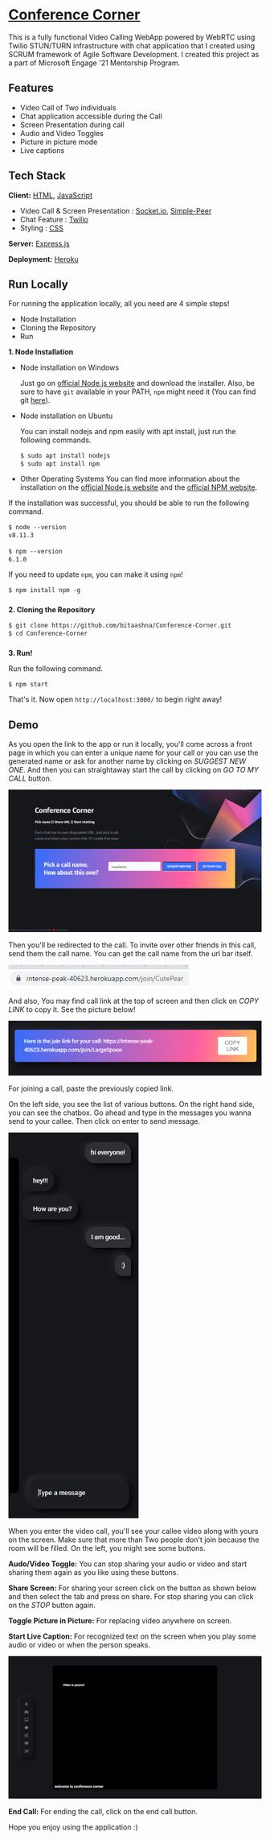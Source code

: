 # [Conference Corner](https://intense-peak-40623.herokuapp.com/)

This is a fully functional Video Calling WebApp powered by WebRTC using Twilio STUN/TURN infrastructure with chat application that I created using SCRUM framework of Agile Software Development. I created this project as a part of Microsoft Engage '21 Mentorship Program.

## Features

- Video Call of Two individuals
- Chat application accessible during the Call
- Screen Presentation during call
- Audio and Video Toggles
- Picture in picture mode
- Live captions

## Tech Stack

**Client:** [HTML](https://www.w3schools.com/html/), [JavaScript](https://www.w3schools.com/Js/)

- Video Call & Screen Presentation : [Socket.io](https://socket.io/), [Simple-Peer](https://www.npmjs.com/package/simple-peer)
- Chat Feature : [Twilio](https://www.twilio.com/)
- Styling : [CSS](https://www.w3schools.com/Css/)

**Server:** [Express.js](https://expressjs.com/)

**Deployment:** [Heroku](https://devcenter.heroku.com/articles/git)

## Run Locally

For running the application locally, all you need are 4 simple steps!

- Node Installation
- Cloning the Repository
- Run

**1. Node Installation**

- Node installation on Windows

  Just go on [official Node.js website](https://nodejs.org/) and download the installer. Also, be sure to have `git` available in your PATH, `npm` might need it (You can find git [here](https://git-scm.com/)).

- Node installation on Ubuntu

  You can install nodejs and npm easily with apt install, just run the following commands.

      $ sudo apt install nodejs
      $ sudo apt install npm

- Other Operating Systems
  You can find more information about the installation on the [official Node.js website](https://nodejs.org/) and the [official NPM website](https://npmjs.org/).

If the installation was successful, you should be able to run the following command.

    $ node --version
    v8.11.3

    $ npm --version
    6.1.0

If you need to update `npm`, you can make it using `npm`! 

    $ npm install npm -g

###
**2. Cloning the Repository**

    $ git clone https://github.com/bitaashna/Conference-Corner.git
    $ cd Conference-Corner

###
**3. Run!**

 Run the following command.

    $ npm start

That's it. Now open `http://localhost:3000/` to begin right away!

## Demo

As you open the link to the app or run it locally, you'll come
across a front page in which you can enter a unique name for
your call or you can use the generated name or ask for another
name by clicking on *SUGGEST NEW ONE*. And then you can
straightaway start the call by clicking on *GO TO MY CALL* button.

![image](public\images\landing_page.png)

Then you'll be redirected to the call.
To invite over other friends in this call, send them the call name.
You can get the call name from the url bar itself.

![image](public\images\link.png)

And also, You may find call link at the top of screen and then click on 
*COPY LINK* to copy it. See the picture below!

![image](public\images\call_name_noti.png)

For joining a call, paste the previously copied link.

On the left side, you see the list of various buttons. On the right
hand side, you can see the chatbox. Go ahead and type in the messages
you wanna send to your callee. Then click on enter to send message.

![image](public\images\chat.png)

When you enter the video call, you'll see your callee video along
with yours on the screen. Make sure that more than Two people
don't join because the room will be filled. On the left, you
might see some buttons.

**Audo/Video Toggle:** You can stop sharing your audio or video and start sharing them again as you like using these buttons.

**Share Screen:** For sharing your screen click on the button as shown below and then select the tab and press on share. For stop sharing you can click on the *STOP* button again.

**Toggle Picture in Picture:** For replacing video anywhere on screen.

**Start Live Caption:** For recognized text on the screen when you play some audio or video or when the person speaks.

![image](public\images\live_caption.png)

**End Call:** For ending the call, click on the end call button.

Hope you enjoy using the application :)
